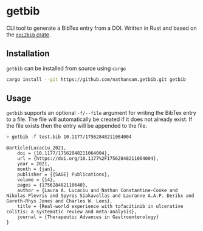 # getbib

CLI tool to generate a BibTex entry from a DOI. Written in Rust and based on the [`doi2bib` crate](https://crates.io/crates/doi2bib). 

## Installation

`getbib` can be installed from source using `cargo`

``` bash
cargo install --git https://github.com/nathansam.getbib.git getbib
```

## Usage

`getbib` supports an optional `-f/--file` argument for writing the BibTex entry to a file. The file will automatically be created if it does not already exist. If the file exists then the entry will be appended to the file. 

``` bash
> getbib -f test.bib 10.1177/17562848211064004
```

```
@article{Lucaciu_2021,
	doi = {10.1177/17562848211064004},
	url = {https://doi.org/10.1177%2F17562848211064004},
	year = 2021,
	month = {jan},
	publisher = {{SAGE} Publications},
	volume = {14},
	pages = {175628482110640},
	author = {Laura A. Lucaciu and Nathan Constantine-Cooke and Nikolas Plevris and Spyros Siakavellas and Lauranne A.A.P. Derikx and Gareth-Rhys Jones and Charles W. Lees},
	title = {Real-world experience with tofacitinib in ulcerative colitis: a systematic review and meta-analysis},
	journal = {Therapeutic Advances in Gastroenterology}
}
```
